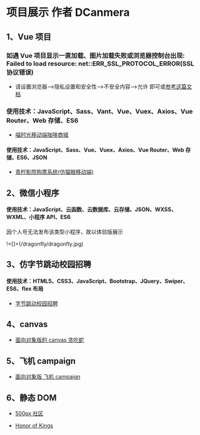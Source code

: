 # 项目展示 作者 DCanmera

## 1、Vue 项目

### 如遇 Vue 项目显示一直加载、图片加载失败或浏览器控制台出现: Failed to load resource: net::ERR_SSL_PROTOCOL_ERROR(SSL 协议错误)

- 请设置浏览器-->隐私设置和安全性-->不安全内容-->允许 即可或<a href="https://www.cnblogs.com/wqkeep/p/13748676.html" target="_blank">参考这篇文档</a>

### 使用技术：JavaScript、Sass、Vant、Vue、Vuex、Axios、Vue Router、Web 存储、ES6

- <a href="https://dcanmera.github.io/meowtime/" target="_blank">喵时光移动端咖啡商城</a>

#### 使用技术：JavaScript、Sass、Vue、Vuex、Axios、Vue Router、Web 存储、ES6、JSON

- <a href="https://dcanmera.github.io/lime/" target="_blank">青柠影院购票系统(仿猫眼移动端)</a>

## 2、微信小程序

#### 使用技术：JavaScript、云函数、云数据库、云存储、JSON、WXSS、WXML、小程序 API、ES6

因个人号无法发布该类型小程序，故以体验版展示

!+[]+(/dragonfly/dragonfly.jpg)

## 3、仿字节跳动校园招聘

#### 使用技术：HTML5、CSS3、JavaScript、Bootstrap、JQuery、Swiper、ES6、flex 布局

- <a href="https://dcanmera.github.io/bytedance/" target="_blank">字节跳动校园招聘</a>

## 4、canvas

- <a href="https://dcanmera.github.io/snake/" target="_blank">面向对象版的 canvas 贪吃蛇</a>

## 5、飞机 campaign

- <a href="https://dcanmera.github.io/planegame/" target="_blank">面向对象版 飞机 campaign</a>

## 6、静态 DOM

- <a href="https://dcanmera.github.io/fivehundred/" target="_blank">500px 社区</a>

- <a href="https://dcanmera.github.io/honorofkings/" target="_blank">Honor of Kings</a>
